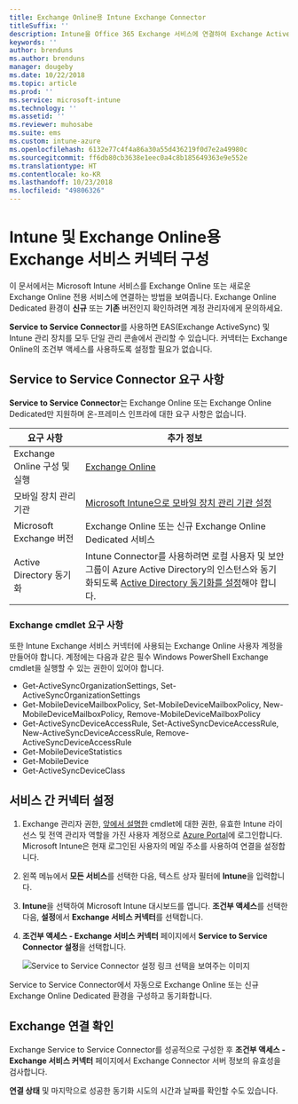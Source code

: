 ```yaml
---
title: Exchange Online용 Intune Exchange Connector
titleSuffix: ''
description: Intune을 Office 365 Exchange 서비스에 연결하여 Exchange ActiveSync MDM(모바일 장치 관리)을 지원합니다.
keywords: ''
author: brenduns
ms.author: brenduns
manager: dougeby
ms.date: 10/22/2018
ms.topic: article
ms.prod: ''
ms.service: microsoft-intune
ms.technology: ''
ms.assetid: ''
ms.reviewer: muhosabe
ms.suite: ems
ms.custom: intune-azure
ms.openlocfilehash: 6132e77c4f4a86a30a55d436219f0d7e2a49980c
ms.sourcegitcommit: ff6db80cb3638e1eec0a4c8b185649363e9e552e
ms.translationtype: HT
ms.contentlocale: ko-KR
ms.lasthandoff: 10/23/2018
ms.locfileid: "49806326"
---
```

# <a name="configure-the-exchange-service-connector-for-intune-and-exchange-online"></a>Intune 및 Exchange Online용 Exchange 서비스 커넥터 구성
이 문서에서는 Microsoft Intune 서비스를 Exchange Online 또는 새로운 Exchange Online 전용 서비스에 연결하는 방법을 보여줍니다. Exchange Online Dedicated 환경이 **신규** 또는 **기존** 버전인지 확인하려면 계정 관리자에게 문의하세요.

**Service to Service Connector**를 사용하면 EAS(Exchange ActiveSync) 및 Intune 관리 장치를 모두 단일 관리 콘솔에서 관리할 수 있습니다.  커넥터는 Exchange Online의 조건부 액세스를 사용하도록 설정할 필요가 없습니다.

## <a name="service-to-service-connector-requirements"></a>Service to Service Connector 요구 사항
**Service to Service Connector**는 Exchange Online 또는 Exchange Online Dedicated만 지원하며 온-프레미스 인프라에 대한 요구 사항은 없습니다. 


|              요구 사항               |                                                                                                            추가 정보                                                                                                            |
|----------------------------------------|----------------------------------------------------------------------------------------------------------------------------------------------------------------------------------------------------------------------------------------|
| Exchange Online 구성 및 실행 |                                                                                 [Exchange Online](https://technet.microsoft.com/library/jj200580.aspx)                                                                                 |
|   모바일 장치 관리 기관   |                                                       [Microsoft Intune으로 모바일 장치 관리 기관 설정](mdm-authority-set.md)                                                       |
|       Microsoft Exchange 버전       |                                                                                      Exchange Online 또는 신규 Exchange Online Dedicated 서비스                                                                                      |
|    Active Directory 동기화    | Intune Connector를 사용하려면 로컬 사용자 및 보안 그룹이 Azure Active Directory의 인스턴스와 동기화되도록 [Active Directory 동기화를 설정](/intune/users-add)해야 합니다. |

### <a name="exchange-cmdlet-requirements"></a>Exchange cmdlet 요구 사항

또한 Intune Exchange 서비스 커넥터에 사용되는 Exchange Online 사용자 계정을 만들어야 합니다. 계정에는 다음과 같은 필수 Windows PowerShell Exchange cmdlet을 실행할 수 있는 권한이 있어야 합니다.

 - Get-ActiveSyncOrganizationSettings, Set-ActiveSyncOrganizationSettings
 - Get-MobileDeviceMailboxPolicy, Set-MobileDeviceMailboxPolicy, New-MobileDeviceMailboxPolicy, Remove-MobileDeviceMailboxPolicy
 - Get-ActiveSyncDeviceAccessRule, Set-ActiveSyncDeviceAccessRule, New-ActiveSyncDeviceAccessRule, Remove-ActiveSyncDeviceAccessRule
 - Get-MobileDeviceStatistics
 - Get-MobileDevice
 - Get-ActiveSyncDeviceClass

## <a name="set-up-the-service-to-service-connector"></a>서비스 간 커넥터 설정

1. Exchange 관리자 권한, [앞에서 설명한](#exchange-cmdlet-requirements) cmdlet에 대한 권한, 유효한 Intune 라이선스 및 전역 관리자 역할을 가진 사용자 계정으로 [Azure Portal](http://portal.azure.com)에 로그인합니다. Microsoft Intune은 현재 로그인된 사용자의 메일 주소를 사용하여 연결을 설정합니다.

2. 왼쪽 메뉴에서 **모든 서비스**를 선택한 다음, 텍스트 상자 필터에 **Intune**을 입력합니다.

3. **Intune**을 선택하여 Microsoft Intune 대시보드를 엽니다. **조건부 액세스**를 선택한 다음, **설정**에서 **Exchange 서비스 커넥터**를 선택합니다.

4.  **조건부 액세스 - Exchange 서비스 커넥터** 페이지에서 **Service to Service Connector 설정**을 선택합니다. 
   
     ![Service to Service Connector 설정 링크 선택을 보여주는 이미지](media/exchange_service_connector.png)

Service to Service Connector에서 자동으로 Exchange Online 또는 신규 Exchange Online Dedicated 환경을 구성하고 동기화합니다.

## <a name="validate-your-exchange-connection"></a>Exchange 연결 확인

Exchange Service to Service Connector를 성공적으로 구성한 후 **조건부 액세스 - Exchange 서비스 커넥터** 페이지에서 Exchange Connector 서버 정보의 유효성을 검사합니다.

**연결 상태** 및 마지막으로 성공한 동기화 시도의 시간과 날짜를 확인할 수도 있습니다.

 